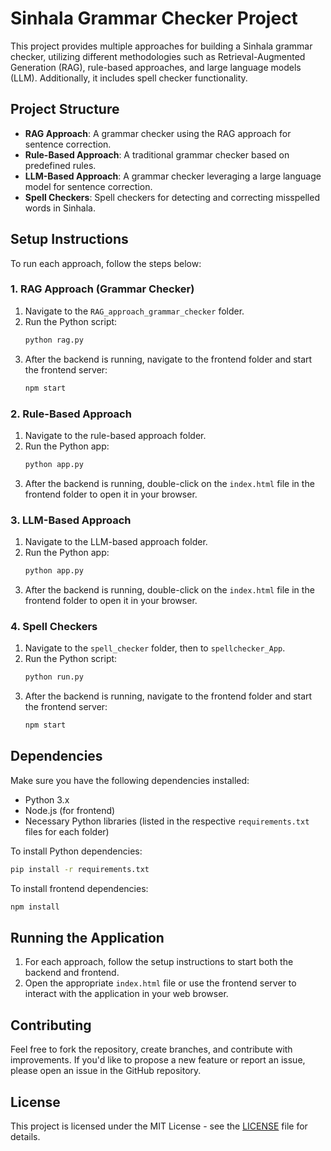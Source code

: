 # Sinhala Grammar Checker Project

This project provides multiple approaches for building a Sinhala grammar checker, utilizing different methodologies such as Retrieval-Augmented Generation (RAG), rule-based approaches, and large language models (LLM). Additionally, it includes spell checker functionality.

## Project Structure

- **RAG Approach**: A grammar checker using the RAG approach for sentence correction.
- **Rule-Based Approach**: A traditional grammar checker based on predefined rules.
- **LLM-Based Approach**: A grammar checker leveraging a large language model for sentence correction.
- **Spell Checkers**: Spell checkers for detecting and correcting misspelled words in Sinhala.

## Setup Instructions

To run each approach, follow the steps below:

### 1. RAG Approach (Grammar Checker)
1. Navigate to the `RAG_approach_grammar_checker` folder.
2. Run the Python script:
   ```bash
   python rag.py
   ```
3. After the backend is running, navigate to the frontend folder and start the frontend server:
   ```bash
   npm start
   ```

### 2. Rule-Based Approach
1. Navigate to the rule-based approach folder.
2. Run the Python app:
   ```bash
   python app.py
   ```
3. After the backend is running, double-click on the `index.html` file in the frontend folder to open it in your browser.

### 3. LLM-Based Approach
1. Navigate to the LLM-based approach folder.
2. Run the Python app:
   ```bash
   python app.py
   ```
3. After the backend is running, double-click on the `index.html` file in the frontend folder to open it in your browser.

### 4. Spell Checkers
1. Navigate to the `spell_checker` folder, then to `spellchecker_App`.
2. Run the Python script:
   ```bash
   python run.py
   ```
3. After the backend is running, navigate to the frontend folder and start the frontend server:
   ```bash
   npm start
   ```

## Dependencies

Make sure you have the following dependencies installed:

- Python 3.x
- Node.js (for frontend)
- Necessary Python libraries (listed in the respective `requirements.txt` files for each folder)

To install Python dependencies:
```bash
pip install -r requirements.txt
```

To install frontend dependencies:
```bash
npm install
```

## Running the Application

1. For each approach, follow the setup instructions to start both the backend and frontend.
2. Open the appropriate `index.html` file or use the frontend server to interact with the application in your web browser.

## Contributing

Feel free to fork the repository, create branches, and contribute with improvements. If you'd like to propose a new feature or report an issue, please open an issue in the GitHub repository.

## License

This project is licensed under the MIT License - see the [LICENSE](LICENSE) file for details.
